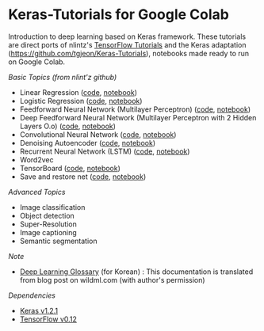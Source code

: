 # Keras-Tutorials for Google Colab

Introduction to deep learning based on Keras framework. 
These tutorials are direct ports of nlintz's [TensorFlow Tutorials](https://github.com/nlintz/TensorFlow-Tutorials)
and the Keras adaptation (https://github.com/tgjeon/Keras-Tutorials), 
notebooks made ready to run on Google Colab.

*Basic Topics (from nlint'z github)*

* Linear Regression ([code](https://github.com/kekim/Keras-Tutorials/blob/master/01_linear_regression.py), 
[notebook](https://github.com/kekim/Keras-Tutorials/blob/master/01_linear_regression.ipynb))
* Logistic Regression ([code](https://github.com/kekim/Keras-Tutorials/blob/master/02_logistic_regression.py), 
[notebook](https://github.com/kekim/Keras-Tutorials/blob/master/02_logistic_regression.ipynb))
* Feedforward Neural Network (Multilayer Perceptron) ([code](https://github.com/kekim/Keras-Tutorials/blob/master/03_net.py), 
[notebook](https://github.com/kekim/Keras-Tutorials/blob/master/03_net.ipynb))
* Deep Feedforward Neural Network (Multilayer Perceptron with 2 Hidden Layers O.o) ([code](https://github.com/kekim/Keras-Tutorials/blob/master/04_modern_net.py), 
[notebook](https://github.com/kekim/Keras-Tutorials/blob/master/04_modern_net.ipynb))
* Convolutional Neural Network ([code](https://github.com/kekim/Keras-Tutorials/blob/master/05_convolutional_net.py), 
[notebook](https://github.com/kekim/Keras-Tutorials/blob/master/05_convolutional_net.ipynb))
* Denoising Autoencoder ([code](https://github.com/kekim/Keras-Tutorials/blob/master/06_autoencoder.py), 
[notebook](https://github.com/kekim/Keras-Tutorials/blob/master/06_autoencoder.ipynb))
* Recurrent Neural Network (LSTM) ([code](https://github.com/kekim/Keras-Tutorials/blob/master/07_lstm.py), 
[notebook](https://github.com/kekim/Keras-Tutorials/blob/master/07_lstm.ipynb))
* Word2vec
* TensorBoard ([code](https://github.com/kekim/Keras-Tutorials/blob/master/09_tensorboard.py), 
[notebook](https://github.com/kekim/Keras-Tutorials/blob/master/09_tensorboard.ipynb))
* Save and restore net ([code](https://github.com/kekim/Keras-Tutorials/blob/master/10_save_restore_net.py), 
[notebook](https://github.com/kekim/Keras-Tutorials/blob/master/10_save_restore_net.ipynb))

*Advanced Topics*

* Image classification
* Object detection
* Super-Resolution
* Image captioning
* Semantic segmentation



*Note*
* [Deep Learning Glossary](https://github.com/tgjeon/Keras-Tutorials/blob/master/DeepLearningGlossary.md) (for Korean)
: This documentation is translated from blog post on wildml.com (with author's permission)

*Dependencies*
* [Keras v1.2.1](https://github.com/fchollet/keras)
* [TensorFlow v0.12](https://github.com/tensorflow/tensorflow)


